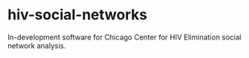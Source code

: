 # hiv-social-networks
In-development software for Chicago Center for HIV Elimination social network analysis.

